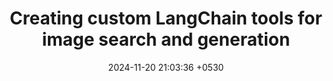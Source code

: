 ---
layout: post
title:  "Creating custom LangChain tools for image search and generation"
description: "Creating custom LangChain tools for image search and generation"
date:   2024-11-20 21:03:36 +0530
---